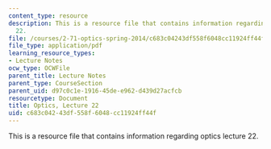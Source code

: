 ```yaml
---
content_type: resource
description: This is a resource file that contains information regarding optics lecture
  22.
file: /courses/2-71-optics-spring-2014/c683c04243df558f6048cc11924ff44f_MIT2_71S14_lec22_notes.pdf
file_type: application/pdf
learning_resource_types:
- Lecture Notes
ocw_type: OCWFile
parent_title: Lecture Notes
parent_type: CourseSection
parent_uid: d97c0c1e-1916-45de-e962-d439d27acfcb
resourcetype: Document
title: Optics, Lecture 22
uid: c683c042-43df-558f-6048-cc11924ff44f
---
```

This is a resource file that contains information regarding optics lecture 22.


